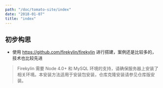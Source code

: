 ```yaml
---
path: "/doc/tomato-site/index"
date: "2018-01-07"
title: "index"
---
```



## 初步构思
* 使用 https://github.com/firekylin/firekylin 进行搭建，案例还是比较多的，技术也比较先进
> Firekylin 需要 Node 4.0+ 和 MySQL 环境的支持，请确保服务器上安装了相关环境。本安装方法适用于安装包安装，仓库克隆安装请参见仓库版安装。